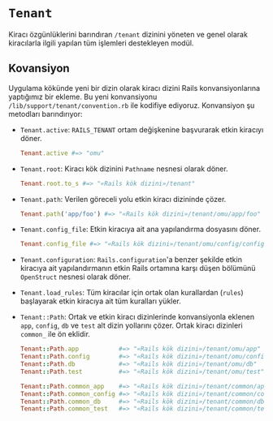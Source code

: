 `Tenant`
========

Kiracı özgünlüklerini barındıran `/tenant` dizinini yöneten ve genel olarak
kiracılarla ilgili yapılan tüm işlemleri destekleyen modül.

Kovansiyon
----------

Uygulama kökünde yeni bir dizin olarak kiracı dizini Rails konvansiyonlarına
yaptığımız bir ekleme.  Bu yeni konvansiyonu `/lib/support/tenant/convention.rb`
ile kodifiye ediyoruz.  Konvansiyon şu metodları barındırıyor:

- `Tenant.active`: `RAILS_TENANT` ortam değişkenine başvurarak etkin kiracıyı
  döner.

  ```ruby
  Tenant.active #=> "omu"
  ```

- `Tenant.root`: Kiracı kök dizinini `Pathname` nesnesi olarak döner.

  ```ruby
  Tenant.root.to_s #=> "«Rails kök dizini»/tenant"
  ```

- `Tenant.path`: Verilen göreceli yolu etkin kiracı dizininde çözer.

  ```ruby
  Tenant.path('app/foo') #=> "«Rails kök dizini»/tenant/omu/app/foo"
  ```

- `Tenant.config_file`: Etkin kiracıya ait ana yapılandırma dosyasını döner.

  ```ruby
  Tenant.config_file #=> "«Rails kök dizini»/tenant/omu/config/config.yml"
  ```

- `Tenant.configuration`: `Rails.configuration`'a benzer şekilde etkin kiracıya
  ait yapılandırmanın etkin Rails ortamına karşı düşen bölümünü `OpenStruct`
  nesnesi olarak döner.

- `Tenant.load_rules`: Tüm kiracılar için ortak olan kurallardan (`rules`)
  başlayarak etkin kiracıya ait tüm kuralları yükler.

- `Tenant::Path`: Ortak ve etkin kiracı dizinlerinde konvansiyonla eklenen
  `app`, `config`, `db` ve `test` alt dizin yollarını çözer.  Ortak kiracı
  dizinleri `common_` ile ön eklidir.

  ```ruby
  Tenant::Path.app           #=> "«Rails kök dizini»/tenant/omu/app"
  Tenant::Path.config        #=> "«Rails kök dizini»/tenant/omu/config"
  Tenant::Path.db            #=> "«Rails kök dizini»/tenant/omu/db"
  Tenant::Path.test          #=> "«Rails kök dizini»/tenant/omu/test"

  Tenant::Path.common_app    #=> "«Rails kök dizini»/tenant/common/app"
  Tenant::Path.common_config #=> "«Rails kök dizini»/tenant/common/config"
  Tenant::Path.common_db     #=> "«Rails kök dizini»/tenant/common/db"
  Tenant::Path.common_test   #=> "«Rails kök dizini»/tenant/common/test"
  ```
